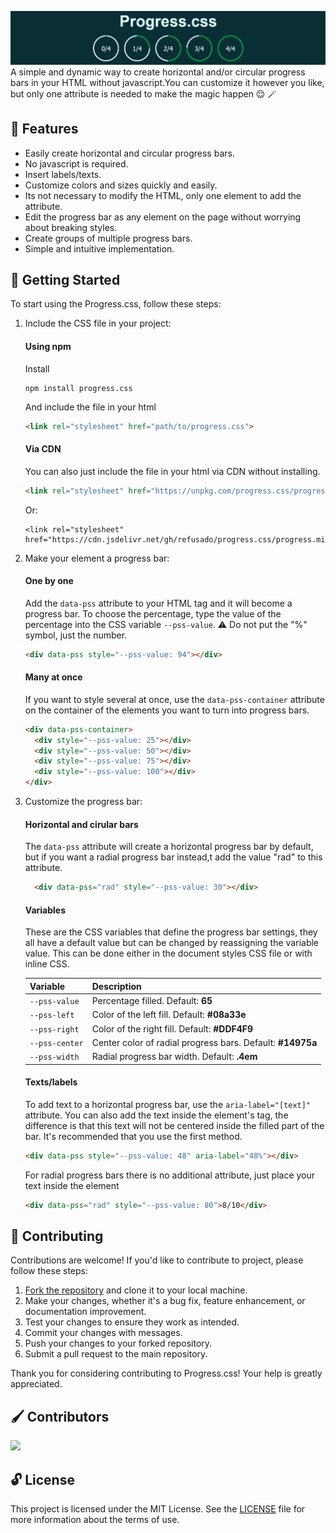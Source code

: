 
![Progress.css](./assets/banner.png)
A simple and dynamic way to create horizontal and/or circular progress bars in your HTML without javascript.You can customize it however you like, but only one attribute is needed to make the magic happen 😌 🪄 

## 🦾 Features
- Easily create horizontal and circular progress bars.
- No javascript is required.
- Insert labels/texts.
- Customize colors and sizes quickly and easily.
- Its not necessary to modify the HTML, only one element to add the attribute.
- Edit the progress bar as any element on the page without worrying about breaking styles.
- Create groups of multiple progress bars.
- Simple and intuitive implementation.

## 🔨 Getting Started
To start using the Progress.css, follow these steps:

1. Include the CSS file in your project:

    #### Using npm
    Install
    ```
    npm install progress.css
    ```
    And include the file in your html
    ```html
    <link rel="stylesheet" href="path/to/progress.css">
    ```
    #### Via CDN
    You can also just include the file in your html via CDN without installing.
    ```html
    <link rel="stylesheet" href="https://unpkg.com/progress.css/progress.min.css">
    ```
    Or:
    ```
    <link rel="stylesheet" href="https://cdn.jsdelivr.net/gh/refusado/progress.css/progress.min.css">
    ```

2. Make your element a progress bar:
    #### One by one
    Add the `data-pss` attribute to your HTML tag and it will become a progress bar. To choose the percentage, type the value of the percentage into the CSS variable `--pss-value`. ⚠️ Do not put the "%" symbol, just the number.
    ```html
    <div data-pss style="--pss-value: 94"></div>
    ```
    
    #### Many at once
    If you want to style several at once, use the `data-pss-container` attribute on the container of the elements you want to turn into progress bars.
    ```html
    <div data-pss-container>
      <div style="--pss-value: 25"></div>
      <div style="--pss-value: 50"></div>
      <div style="--pss-value: 75"></div>
      <div style="--pss-value: 100"></div>
    </div>
    ```


3. Customize the progress bar:
    #### Horizontal and cirular bars
    The `data-pss` attribute will create a horizontal progress bar by default, but if you want a radial progress bar instead,t add the value "rad" to this attribute.

    ```html
      <div data-pss="rad" style="--pss-value: 30"></div>
    ```
    #### Variables
    These are the CSS variables that define the progress bar settings, they all have a default value but can be changed by reassigning the variable value. This can be done either in the document styles CSS file or with inline CSS.

    | Variable                   | Description |
    |----------------------------|-------------|
    | `--pss-value`  | Percentage filled. Default: **65** |
    | `--pss-left`   | Color of the left fill. Default: **#08a33e** |
    | `--pss-right`  | Color of the right fill. Default: **#DDF4F9** |
    | `--pss-center` | Center color of radial progress bars. Default: **#14975a** |
    | `--pss-width`  | Radial progress bar width. Default: **.4em** |

    #### Texts/labels
    To add text to a horizontal progress bar, use the `aria-label="[text]"` attribute. You can also add the text inside the element's tag, the difference is that this text will not be centered inside the filled part of the bar. It's recommended that you use the first method.

    ```html
    <div data-pss style="--pss-value: 48" aria-label="48%"></div>
    ```
    For radial progress bars there is no additional attribute, just place your text inside the element
    ```html
    <div data-pss="rad" style="--pss-value: 80">8/10</div>
    ```

## 👥 Contributing

Contributions are welcome! If you'd like to contribute to project, please follow these steps:

1. [Fork the repository](https://github.com/refusado/progress.css/fork)  and clone it to your local machine.
2. Make your changes, whether it's a bug fix, feature enhancement, or documentation improvement.
3. Test your changes to ensure they work as intended.
4. Commit your changes with messages.
5. Push your changes to your forked repository.
6. Submit a pull request to the main repository.

Thank you for considering contributing to Progress.css! Your help is greatly appreciated.

## 🖌 Contributors

<a href="https://github.com/refusado/progress.css/graphs/contributors">
  <img src="https://contrib.rocks/image?repo=refusado/progress.css" />
</a>

## 🔓 License

This project is licensed under the  MIT License. See the [LICENSE](https://github.com/refusado/progress.css/blob/main/LICENSE) file for more information about the terms of use.